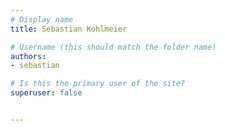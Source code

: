 ```yaml
---
# Display name
title: Sebastian Kohlmeier

# Username (this should match the folder name)
authors:
- sebastian

# Is this the primary user of the site?
superuser: false


---
```

